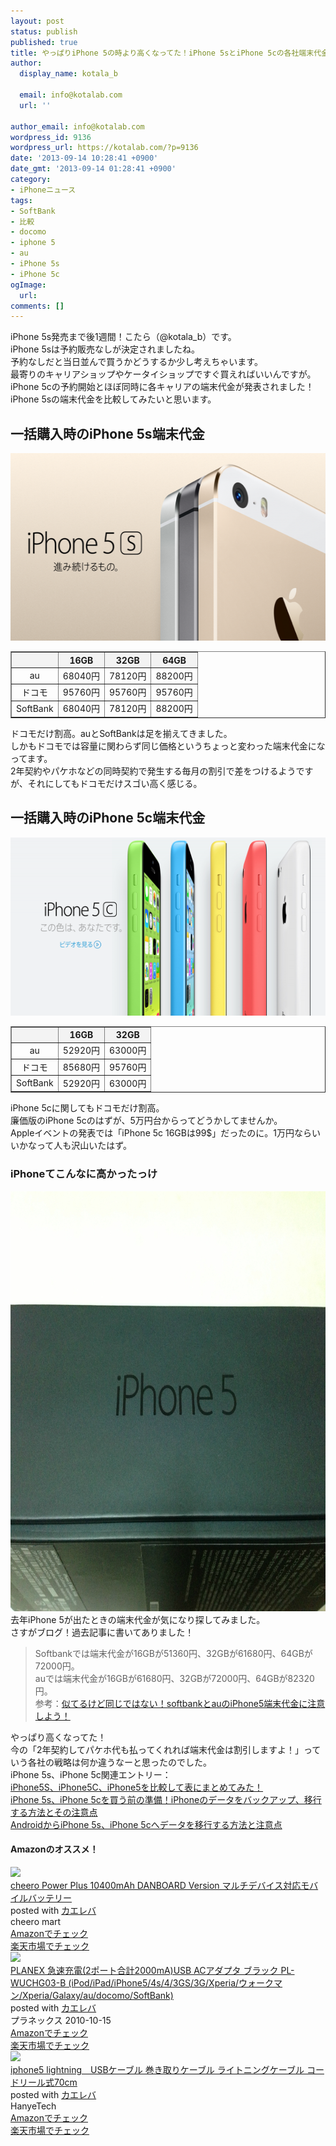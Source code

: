 ```yaml
---
layout: post
status: publish
published: true
title: やっぱりiPhone 5の時より高くなってた！iPhone 5sとiPhone 5cの各社端末代金比較！
author:
  display_name: kotala_b

  email: info@kotalab.com
  url: ''

author_email: info@kotalab.com
wordpress_id: 9136
wordpress_url: https://kotalab.com/?p=9136
date: '2013-09-14 10:28:41 +0900'
date_gmt: '2013-09-14 01:28:41 +0900'
category:
- iPhoneニュース
tags:
- SoftBank
- 比較
- docomo
- iphone 5
- au
- iPhone 5s
- iPhone 5c
ogImage:
  url:
comments: []
---
```

<p>iPhone 5s発売まで後1週間！こたら（@kotala_b）です。<br />
iPhone 5sは予約販売なしが決定されましたね。<br />
予約なしだと当日並んで買うかどうするか少し考えちゃいます。<br />
最寄りのキャリアショップやケータイショップですぐ買えればいいんですが。<br />
iPhone 5cの予約開始とほぼ同時に各キャリアの端末代金が発表されました！<br />
iPhone 5sの端末代金を比較してみたいと思います。<br />
</p>
<!--more-->
<h2>一括購入時のiPhone 5s端末代金</h2>
<p><img src="/wp-content/uploads/applespevent_130911_05-546x300.png" alt="applespevent_130911_05" width="546" height="300" class="alignnone size-large wp-image-8659" /></p>
<table border="1" width="100%" align="center">
<tbody>
<tr bgcolor="#f3f3f3" align="center">
<th></th>
<th>16GB</th>
<th>32GB</th>
<th>64GB</th>
</tr>
<tr align="center">
<td>au</td>
<td>68040円</td>
<td>78120円</td>
<td>88200円</td>
</tr>
<tr align="center">
<td>ドコモ</td>
<td>95760円</td>
<td>95760円</td>
<td>95760円</td>
</tr>
<tr align="center">
<td>SoftBank</td>
<td>68040円</td>
<td>78120円</td>
<td>88200円</td>
</tr>
</tbody>
</table>
<p>ドコモだけ割高。auとSoftBankは足を揃えてきました。<br />
しかもドコモでは容量に関わらず同じ価格というちょっと変わった端末代金になってます。<br />
2年契約やパケホなどの同時契約で発生する毎月の割引で差をつけるようですが、それにしてもドコモだけスゴい高く感じる。</p>
<h2>一括購入時のiPhone 5c端末代金</h2>
<p><img src="/wp-content/uploads/applespevent_130911_04-546x285.png" alt="applespevent_130911_04" width="546" height="285" class="alignnone size-large wp-image-8660" /></p>
<table border="1" width="100%" align="center">
<tbody>
<tr bgcolor="#f3f3f3" align="center">
<th></th>
<th>16GB</th>
<th>32GB</th>
</tr>
<tr align="center">
<td>au</td>
<td>52920円</td>
<td>63000円</td>
</tr>
<tr align="center">
<td>ドコモ</td>
<td>85680円</td>
<td>95760円</td>
</tr>
<tr align="center">
<td>SoftBank</td>
<td>52920円</td>
<td>63000円</td>
</tr>
</tbody>
</table>
<p>iPhone 5cに関してもドコモだけ割高。<br />
廉価版のiPhone 5cのはずが、5万円台からってどうかしてませんか。<br />
Appleイベントの発表では「iPhone 5c 16GBは99$」だったのに。1万円ならいいかなって人も沢山いたはず。</p>
<h3>iPhoneてこんなに高かったっけ</h3>
<p><img src="/wp-content/uploads/iphone5_120924_03.jpg" alt="iphone5_120924_03" width="896" height="672" class="alignnone size-full wp-image-2955" /><br />
去年iPhone 5が出たときの端末代金が気になり探してみました。<br />
さすがブログ！過去記事に書いてありました！</p>
<blockquote><p>Softbankでは端末代金が16GBが51360円、32GBが61680円、64GBが72000円。<br />
auでは端末代金が16GBが61680円、32GBが72000円、64GBが82320円。<br />
参考：<a href="/iphone5price-softbank-au" target="_blank">似てるけど同じではない！softbankとauのiPhone5端末代金に注意しよう！</a></p></blockquote>
<p>やっぱり高くなってた！<br />
今の「2年契約してパケホ代も払ってくれれば端末代金は割引しますよ！」っていう各社の戦略は何か違うなーと思ったのでした。<br />
iPhone 5s、iPhone 5c関連エントリー：<br />
<a href="/iphone5s-iphone5c-iphone5-compare" target="_blank">iPhone5S、iPhone5C、iPhone5を比較して表にまとめてみた！</a><br />
<a href="/iphone-backup" target="_blank">iPhone 5s、iPhone 5cを買う前の準備！iPhoneのデータをバックアップ、移行する方法とその注意点</a><br />
<a href="/from-android-to-iphone-5s-iphone-5c" target="_blank">AndroidからiPhone 5s、iPhone 5cへデータを移行する方法と注意点</a></p>
<h4 class="aam">Amazonのオススメ！</h4>
<div class="kaerebalink-box">
<div class="kaerebalink-image"><a href="https://www.amazon.co.jp/exec/obidos/ASIN/B00CY6P968/same-22/ref=nosim/" rel="nofollow" target="_blank"><img src="https://images-fe.ssl-images-amazon.com/images/I/31KsxIFmn0L._SL160_.jpg" style="border: none;" /></a></div>
<div class="kaerebalink-info">
<div class="kaerebalink-name"><a href="https://www.amazon.co.jp/exec/obidos/ASIN/B00CY6P968/same-22/ref=nosim/" rel="nofollow" target="_blank">cheero Power Plus 10400mAh DANBOARD Version マルチデバイス対応モバイルバッテリー</a>
<div class="kaerebalink-powered-date">posted with <a href="https://kaereba.com" rel="nofollow" target="_blank">カエレバ</a></div>
</div>
<div class="kaerebalink-detail"> cheero mart     </div>
<div class="kaerebalink-link1">
<div class="shoplinkamazon"><a href="https://www.amazon.co.jp/gp/search?keywords=cheero%20Power%20Plus%2010400mAh%20DANBOARD%20Version&__mk_ja_JP=%83J%83%5E%83J%83i&tag=same-22" rel="nofollow" target="_blank" title="アマゾン" >Amazonでチェック</a></div>
<div class="shoplinkrakuten"><a href="http://c.af.moshimo.com/af/c/click?a_id=374939&p_id=54&pc_id=54&pl_id=616&s_v=b5Rz2P0601xu&url=http%3A%2F%2Fsearch.rakuten.co.jp%2Fsearch%2Fmall%2Fcheero%2520Power%2520Plus%252010400mAh%2520DANBOARD%2520Version%2F-%2Ff.1-p.1-s.1-sf.0-st.A-v.2%3Fx%3D0" rel="nofollow" target="_blank" title="楽天市場" >楽天市場でチェック</a></div>
</div>
</div>
<div class="booklink-footer"></div>
</div>
<div class="kaerebalink-box">
<div class="kaerebalink-image"><a href="https://www.amazon.co.jp/exec/obidos/ASIN/B0043BX040/same-22/ref=nosim/" rel="nofollow" target="_blank"><img src="https://images-fe.ssl-images-amazon.com/images/I/316MSGmwC7L._SL160_.jpg" style="border: none;" /></a></div>
<div class="kaerebalink-info">
<div class="kaerebalink-name"><a href="https://www.amazon.co.jp/exec/obidos/ASIN/B0043BX040/same-22/ref=nosim/" rel="nofollow" target="_blank">PLANEX 急速充電(2ポート合計2000mA)USB ACアダプタ ブラック PL-WUCHG03-B (iPod/iPad/iPhone5/4s/4/3GS/3G/Xperia/ウォークマン/Xperia/Galaxy/au/docomo/SoftBank)</a>
<div class="kaerebalink-powered-date">posted with <a href="https://kaereba.com" rel="nofollow" target="_blank">カエレバ</a></div>
</div>
<div class="kaerebalink-detail"> プラネックス 2010-10-15    </div>
<div class="kaerebalink-link1">
<div class="shoplinkamazon"><a href="https://www.amazon.co.jp/gp/search?keywords=G%2F3GS%2F4&__mk_ja_JP=%83J%83%5E%83J%83i&tag=same-22" rel="nofollow" target="_blank" title="アマゾン" >Amazonでチェック</a></div>
<div class="shoplinkrakuten"><a href="http://c.af.moshimo.com/af/c/click?a_id=374939&p_id=54&pc_id=54&pl_id=616&s_v=b5Rz2P0601xu&url=http%3A%2F%2Fsearch.rakuten.co.jp%2Fsearch%2Fmall%2FG%252F3GS%252F4%2F-%2Ff.1-p.1-s.1-sf.0-st.A-v.2%3Fx%3D0" rel="nofollow" target="_blank" title="楽天市場" >楽天市場でチェック</a></div>
</div>
</div>
<div class="booklink-footer"></div>
</div>
<div class="kaerebalink-box">
<div class="kaerebalink-image"><a href="https://www.amazon.co.jp/exec/obidos/ASIN/B00AJFB51E/same-22/ref=nosim/" rel="nofollow" target="_blank"><img src="https://images-fe.ssl-images-amazon.com/images/I/51l6YjrxJQL._SL160_.jpg" style="border: none;" /></a></div>
<div class="kaerebalink-info">
<div class="kaerebalink-name"><a href="https://www.amazon.co.jp/exec/obidos/ASIN/B00AJFB51E/same-22/ref=nosim/" rel="nofollow" target="_blank">iphone5 lightning　USBケーブル 巻き取りケーブル ライトニングケーブル コードリール式70cm</a>
<div class="kaerebalink-powered-date">posted with <a href="https://kaereba.com" rel="nofollow" target="_blank">カエレバ</a></div>
</div>
<div class="kaerebalink-detail"> HanyeTech     </div>
<div class="kaerebalink-link1">
<div class="shoplinkamazon"><a href="https://www.amazon.co.jp/gp/search?keywords=iphone5%20lightning%20USB%83P%81%5B%83u%83%8B%20%8A%AA%82%AB%8E%E6%82%E8%83P%81%5B%83u%83%8B%20%83%89%83C%83g%83j%83%93%83O&__mk_ja_JP=%83J%83%5E%83J%83i&tag=same-22" rel="nofollow" target="_blank" title="アマゾン" >Amazonでチェック</a></div>
<div class="shoplinkrakuten"><a href="http://c.af.moshimo.com/af/c/click?a_id=374939&p_id=54&pc_id=54&pl_id=616&s_v=b5Rz2P0601xu&url=http%3A%2F%2Fsearch.rakuten.co.jp%2Fsearch%2Fmall%2Fiphone5%2520lightning%2520USB%25E3%2582%25B1%25E3%2583%25BC%25E3%2583%2596%25E3%2583%25AB%2520%25E5%25B7%25BB%25E3%2581%258D%25E5%258F%2596%25E3%2582%258A%25E3%2582%25B1%25E3%2583%25BC%25E3%2583%2596%25E3%2583%25AB%2520%25E3%2583%25A9%25E3%2582%25A4%25E3%2583%2588%25E3%2583%258B%25E3%2583%25B3%25E3%2582%25B0%2F-%2Ff.1-p.1-s.1-sf.0-st.A-v.2%3Fx%3D0" rel="nofollow" target="_blank" title="楽天市場" >楽天市場でチェック</a></div>
</div>
</div>
<div class="booklink-footer"></div>
</div>

